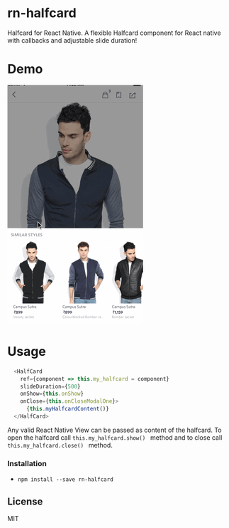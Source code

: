 # rn-halfcard
Halfcard for React Native.
A flexible Halfcard component for React native with callbacks and adjustable slide duration!

# Demo
![rn-halfcard Demo](https://github.com/chethann/demo-images/blob/master/halfcard-demo.gif)

# Usage

```javascript
  <HalfCard
    ref={component => this.my_halfcard = component}
    slideDuration={500}
    onShow={this.onShow}
    onClose={this.onCloseModalOne}>
      {this.myHalfcardContent()}
  </HalfCard>
```

Any valid React Native View can be passed as content of the halfcard.
To open the halfcard call ```this.my_halfcard.show() ``` method and to close call ```this.my_halfcard.close() ``` method.

### Installation
- `npm install --save rn-halfcard`

License
----
MIT
